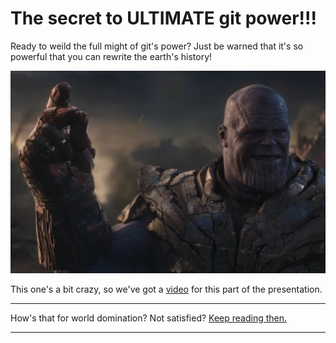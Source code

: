 # The secret to ULTIMATE git power!!!

Ready to weild the full might of git's power? Just be warned that it's so powerful that you can rewrite the earth's history!

![Thanos](./thanos.jpg)

This one's a bit crazy, so we've got a [video](https://www.youtube.com/watch?v=dQw4w9WgXcQ) for this part of the presentation.

------------

How's that for world domination? Not satisfied? [Keep reading then.](./followUp.md)

------------